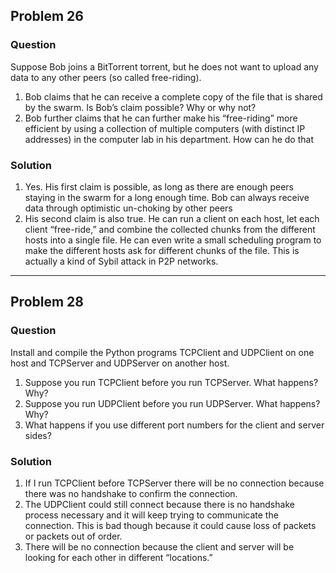 ## Problem 26

### Question

Suppose Bob joins a BitTorrent torrent, but he does not want to upload any data to any other peers (so called free-riding).

1. Bob claims that he can receive a complete copy of the file that is shared by the swarm. Is Bob’s claim possible? Why or why not?
2. Bob further claims that he can further make his “free-riding” more efficient by using a collection of multiple computers (with distinct IP addresses) in the computer lab in his department. How can he do that

### Solution

1. Yes. His first claim is possible, as long as there are enough peers staying in the swarm for a long enough time. Bob can always receive data through optimistic un-choking by other peers
2.  His second claim is also true. He can run a client on each host, let each client “free-ride,” and combine the collected chunks from the different hosts into a single file. He can even write a small scheduling program to make the different hosts ask for different chunks of the file. This is actually a kind of Sybil attack in P2P networks.

---

## Problem 28

### Question 

Install and compile the Python programs TCPClient and UDPClient on one host and TCPServer and UDPServer on another host.

1. Suppose you run TCPClient before you run TCPServer. What happens? Why?
2. Suppose you run UDPClient before you run UDPServer. What happens? Why?
3. What happens if you use different port numbers for the client and server sides?

### Solution

1. If I run TCPClient before TCPServer there will be no connection because there was no handshake to confirm the connection.
2. The UDPClient could still connect because there is no handshake process necessary and it will keep trying to communicate the connection. This is bad though because it could cause loss of packets or packets out of order.
3. There will be no connection because the client and server will be looking for each other in different “locations.”